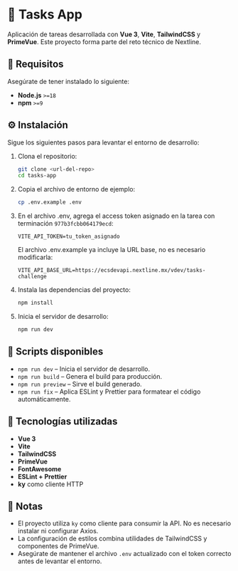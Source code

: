 # 📝 Tasks App

Aplicación de tareas desarrollada con **Vue 3**, **Vite**, **TailwindCSS** y **PrimeVue**. Este proyecto forma parte del reto técnico de Nextline.

## 🚀 Requisitos

Asegúrate de tener instalado lo siguiente:

- **Node.js** `>=18`
- **npm** `>=9`

## ⚙️ Instalación

Sigue los siguientes pasos para levantar el entorno de desarrollo:

1. Clona el repositorio:

   ```bash
   git clone <url-del-repo>
   cd tasks-app
   ```
2. Copia el archivo de entorno de ejemplo:

    ```bash
   cp .env.example .env
   ```

3. En el archivo .env, agrega el access token asignado en la tarea con terminación ```977b3fcbb064179ecd```:

    ```env
   VITE_API_TOKEN=tu_token_asignado
   ```
   El archivo .env.example ya incluye la URL base, no es necesario modificarla:
    ```env
   VITE_API_BASE_URL=https://ecsdevapi.nextline.mx/vdev/tasks-challenge
   ```

4. Instala las dependencias del proyecto:

    ```bash
   npm install
   ```

5. Inicia el servidor de desarrollo:

    ```bash
   npm run dev
   ```

## 📜 Scripts disponibles

- `npm run dev` – Inicia el servidor de desarrollo.
- `npm run build` – Genera el build para producción.
- `npm run preview` – Sirve el build generado.
- `npm run fix` – Aplica ESLint y Prettier para formatear el código automáticamente.

## 🧱 Tecnologías utilizadas

- **Vue 3**
- **Vite**
- **TailwindCSS**
- **PrimeVue**
- **FontAwesome**
- **ESLint + Prettier**
- **ky** como cliente HTTP

## 📌 Notas

- El proyecto utiliza `ky` como cliente para consumir la API. No es necesario instalar ni configurar Axios.
- La configuración de estilos combina utilidades de TailwindCSS y componentes de PrimeVue.
- Asegúrate de mantener el archivo `.env` actualizado con el token correcto antes de levantar el entorno.
